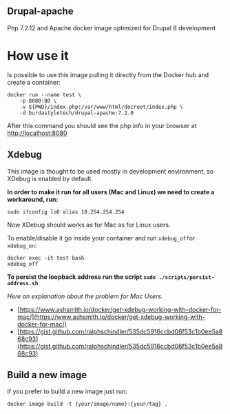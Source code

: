 Drupal-apache
--------------------
Php 7.2.12 and Apache docker image optimized for Drupal 8 development

# How use it
Is possible to use this image pulling it directly from the Docker hub and create a container:
```
docker run --name test \
    -p 8080:80 \
    -v ${PWD}/index.php:/var/www/html/docroot/index.php \
    -d burdastyletech/drupal-apache:7.2.0
```
After this command you should see the php info in your browser at [http://localhost:8080](http://localhost:8080)

## Xdebug
This image is thought to be used mostly in development environment, so XDebug is enabled by default.

**In order to make it run for all users (Mac and Linux) we need to create a workaround, run:**
```
sudo ifconfig lo0 alias 10.254.254.254
```

Now XDebug should works as for Mac as for Linux users.

To enable/disable it go inside your container and run ```xdebug_off```or ```xdebug_on```:
```
docker exec -it test bash
xdebug_off
```

**To persist the loopback address run the script ```sudo ./scripts/persist-address.sh```**

*Here an explanation about the problem for Mac Users.*
- [https://www.ashsmith.io/docker/get-xdebug-working-with-docker-for-mac/](https://www.ashsmith.io/docker/get-xdebug-working-with-docker-for-mac/)
- [https://gist.github.com/ralphschindler/535dc5916ccbd06f53c1b0ee5a868c93](https://gist.github.com/ralphschindler/535dc5916ccbd06f53c1b0ee5a868c93)


## Build a new image
If you prefer to build a new image just run:
```
docker image build -t {your/image/name}:{your/tag} .
```


